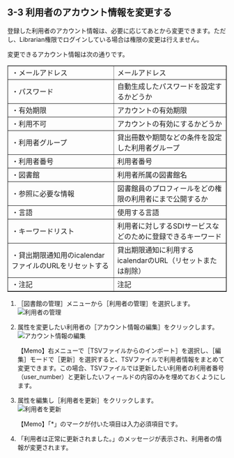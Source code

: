 <span/>3-3 利用者のアカウント情報を変更する
-------------------------------------------

登録した利用者のアカウント情報は、必要に応じてあとから変更できます。ただし、Librarian権限でログインしている場合は権限の変更は行えません。

変更できるアカウント情報は次の通りです。

<table border="1">
<tr><td>・メールアドレス</td><td>メールアドレス</td></tr>
<tr><td>・パスワード</td><td>自動生成したパスワードを設定するかどうか</td></tr>
<tr><td>・有効期限</td><td>アカウントの有効期限</td></tr>
<tr><td>・利用不可</td><td>アカウントの有効にするかどうか</td></tr>
<tr><td>・利用者グループ</td><td>貸出冊数や期間などの条件を設定した利用者グループ</td></tr>
<tr><td>・利用者番号</td><td>利用者番号</td></tr>
<tr><td>・図書館</td><td>利用者所属の図書館名</td></tr>
<tr><td>・参照に必要な情報</td><td>図書館員のプロフィールをどの権限の利用者にまで公開するか</td></tr>
<tr><td>・言語</td><td>使用する言語</td></tr>
<tr><td>・キーワードリスト</td><td>利用者に対しするSDIサービスなどのために登録できるキーワード</td></tr>
<tr><td>・貸出期限通知用のicalendarファイルのURLをリセットする</td><td>貸出期限通知に利用するicalendarのURL（リセットまたは削除）</td></tr>
<tr><td>・注記</td><td>注記</td></tr>
</table>

1. ［図書館の管理］メニューから［利用者の管理］を選択します。  
   ![利用者の管理](assets/images/image_operation_043.jpg)
2. 属性を変更したい利用者の［アカウント情報の編集］をクリックします。  
   ![アカウント情報の編集](assets/images/image_operation_045.jpg)

	<div class="alert alert-info">【Memo】右メニューで［TSVファイルからのインポート］を選択し、［編集］モードで［更新］を選択すると、TSVファイルで利用者情報をまとめて変更できます。この場合、TSVファイルでは更新したい利用者の利用者番号（user_number）と更新したいフィールドの内容のみを埋めておくようにします。
	</div>

3. 属性を編集し［利用者を更新］をクリックします。  
   ![利用者を更新](assets/images/image_operation_047.jpg)

	<div class="alert alert-info">【Memo】「*」のマークが付いた項目は入力必須項目です。
	</div>

4. 「利用者は正常に更新されました。」のメッセージが表示され、利用者の情報が変更されます。

